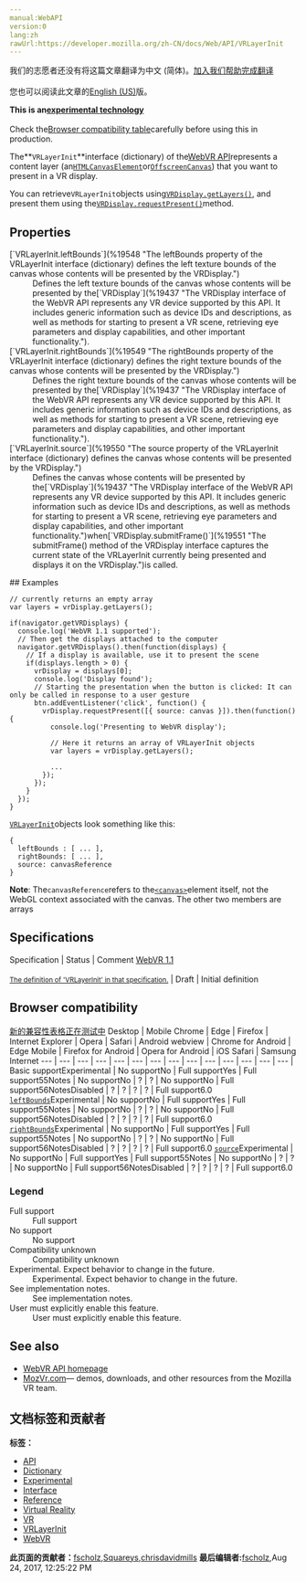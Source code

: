 ```yaml
---
manual:WebAPI
version:0
lang:zh
rawUrl:https://developer.mozilla.org/zh-CN/docs/Web/API/VRLayerInit
---
```




<bdi>我们的志愿者还没有将这篇文章翻译为<bdi>中文 (简体)</bdi>。[加入我们帮助完成翻译](%19539 "")<br></br>您也可以阅读此文章的[English (US)](%19540 "")版。</bdi>






**This is an[experimental technology](%3404 "")**<br></br>Check the[Browser compatibility table](%19544 "")carefully before using this in production.





The**`VRLayerInit`**interface (dictionary) of the[WebVR API](%6396 "")represents a content layer (an[`HTMLCanvasElement`](%6509 "The HTMLCanvasElement interface provides properties and methods for manipulating the layout and presentation of canvas elements. The HTMLCanvasElement interface also inherits the properties and methods of the HTMLElement interface.")or[`OffscreenCanvas`](%19546 "The OffscreenCanvas interface provides a canvas that can be rendered off screen. It is available in both the window and worker contexts.")) that you want to present in a VR display.



You can retrieve`VRLayerInit`objects using[`VRDisplay.getLayers()`](%19547 "The getLayers() method of the VRDisplay interface returns the layers currently being presented by the VRDisplay."), and present them using the[`VRDisplay.requestPresent()`](%19445 "The requestPresent() method of the VRDisplay interface starts the VRDisplay presenting a scene.")method.


## Properties<a name="Properties"></a>
<dl><dt id=''>[`VRLayerInit.leftBounds`](%19548 "The leftBounds property of the VRLayerInit interface (dictionary) defines the left texture bounds of the canvas whose contents will be presented by the VRDisplay.")</dt><dd>Defines the left texture bounds of the canvas whose contents will be presented by the[`VRDisplay`](%19437 "The VRDisplay interface of the WebVR API represents any VR device supported by this API. It includes generic information such as device IDs and descriptions, as well as methods for starting to present a VR scene, retrieving eye parameters and display capabilities, and other important functionality.").</dd><dt id=''>[`VRLayerInit.rightBounds`](%19549 "The rightBounds property of the VRLayerInit interface (dictionary) defines the right texture bounds of the canvas whose contents will be presented by the VRDisplay.")</dt><dd>Defines the right texture bounds of the canvas whose contents will be presented by the[`VRDisplay`](%19437 "The VRDisplay interface of the WebVR API represents any VR device supported by this API. It includes generic information such as device IDs and descriptions, as well as methods for starting to present a VR scene, retrieving eye parameters and display capabilities, and other important functionality.").</dd><dt id=''>[`VRLayerInit.source`](%19550 "The source property of the VRLayerInit interface (dictionary) defines the canvas whose contents will be presented by the VRDisplay.")</dt><dd>Defines the canvas whose contents will be presented by the[`VRDisplay`](%19437 "The VRDisplay interface of the WebVR API represents any VR device supported by this API. It includes generic information such as device IDs and descriptions, as well as methods for starting to present a VR scene, retrieving eye parameters and display capabilities, and other important functionality.")when[`VRDisplay.submitFrame()`](%19551 "The submitFrame() method of the VRDisplay interface captures the current state of the VRLayerInit currently being presented and displays it on the VRDisplay.")is called.</dd></dl>
## Examples<a name="Examples"></a>

```
// currently returns an empty array
var layers = vrDisplay.getLayers();

if(navigator.getVRDisplays) {
  console.log('WebVR 1.1 supported');
  // Then get the displays attached to the computer
  navigator.getVRDisplays().then(function(displays) {
    // If a display is available, use it to present the scene
    if(displays.length > 0) {
      vrDisplay = displays[0];
      console.log('Display found');
      // Starting the presentation when the button is clicked: It can only be called in response to a user gesture
      btn.addEventListener('click', function() {
        vrDisplay.requestPresent([{ source: canvas }]).then(function() {
          console.log('Presenting to WebVR display');

          // Here it returns an array of VRLayerInit objects
          var layers = vrDisplay.getLayers();

          ...
        });
      });
    }
  });
}
```


[`VRLayerInit`](%19540 "The VRLayerInit interface (dictionary) of the WebVR API represents a content layer (an HTMLCanvasElement or OffscreenCanvas) that you want to present in a VR display.")objects look something like this:


```
{
  leftBounds : [ ... ],
  rightBounds: [ ... ],
  source: canvasReference
}
```


**Note**: The`canvasReference`refers to the[`<canvas>`](%470 "Use the HTML <canvas> element with either the canvas scripting API or the WebGL API to draw graphics and animations.")element itself, not the WebGL context associated with the canvas. The other two members are arrays



## Specifications<a name="Specifications"></a>
Specification | Status | Comment 
[WebVR 1.1<br></br><small>The definition of &#39;VRLayerInit&#39; in that specification.</small>](%19552 "") | Draft | Initial definition 


## Browser compatibility<a name="Browser_compatibility"></a>
[新的兼容性表格正在测试中<i></i>](%3360 "")
<abbr>Desktop<i></i></abbr> | <abbr>Mobile<i></i></abbr> 
<abbr>Chrome<i></i></abbr> | <abbr>Edge<i></i></abbr> | <abbr>Firefox<i></i></abbr> | <abbr>Internet Explorer<i></i></abbr> | <abbr>Opera<i></i></abbr> | <abbr>Safari<i></i></abbr> | <abbr>Android webview<i></i></abbr> | <abbr>Chrome for Android<i></i></abbr> | <abbr>Edge Mobile<i></i></abbr> | <abbr>Firefox for Android<i></i></abbr> | <abbr>Opera for Android<i></i></abbr> | <abbr>iOS Safari<i></i></abbr> | <abbr>Samsung Internet<i></i></abbr> 
 ---  |  ---  |  ---  |  ---  |  ---  |  ---  |  ---  |  ---  |  ---  |  ---  |  ---  |  ---  |  ---  |  ---  | 
Basic support<abbr>Experimental<i></i></abbr> | <abbr>No support</abbr>No | <abbr>Full support</abbr>Yes | <abbr>Full support</abbr>55<abbr>Notes<i></i></abbr> | <abbr>No support</abbr>No | <abbr>?</abbr> | <abbr>?</abbr> | <abbr>No support</abbr>No | <abbr>Full support</abbr>56<abbr>Notes<i></i></abbr><abbr>Disabled<i></i></abbr> | <abbr>?</abbr> | <abbr>?</abbr> | <abbr>?</abbr> | <abbr>?</abbr> | <abbr>Full support</abbr>6.0 
[`leftBounds`](%19557 "")<abbr>Experimental<i></i></abbr> | <abbr>No support</abbr>No | <abbr>Full support</abbr>Yes | <abbr>Full support</abbr>55<abbr>Notes<i></i></abbr> | <abbr>No support</abbr>No | <abbr>?</abbr> | <abbr>?</abbr> | <abbr>No support</abbr>No | <abbr>Full support</abbr>56<abbr>Notes<i></i></abbr><abbr>Disabled<i></i></abbr> | <abbr>?</abbr> | <abbr>?</abbr> | <abbr>?</abbr> | <abbr>?</abbr> | <abbr>Full support</abbr>6.0 
[`rightBounds`](%19561 "")<abbr>Experimental<i></i></abbr> | <abbr>No support</abbr>No | <abbr>Full support</abbr>Yes | <abbr>Full support</abbr>55<abbr>Notes<i></i></abbr> | <abbr>No support</abbr>No | <abbr>?</abbr> | <abbr>?</abbr> | <abbr>No support</abbr>No | <abbr>Full support</abbr>56<abbr>Notes<i></i></abbr><abbr>Disabled<i></i></abbr> | <abbr>?</abbr> | <abbr>?</abbr> | <abbr>?</abbr> | <abbr>?</abbr> | <abbr>Full support</abbr>6.0 
[`source`](%19568 "")<abbr>Experimental<i></i></abbr> | <abbr>No support</abbr>No | <abbr>Full support</abbr>Yes | <abbr>Full support</abbr>55<abbr>Notes<i></i></abbr> | <abbr>No support</abbr>No | <abbr>?</abbr> | <abbr>?</abbr> | <abbr>No support</abbr>No | <abbr>Full support</abbr>56<abbr>Notes<i></i></abbr><abbr>Disabled<i></i></abbr> | <abbr>?</abbr> | <abbr>?</abbr> | <abbr>?</abbr> | <abbr>?</abbr> | <abbr>Full support</abbr>6.0 


### Legend<a name="Legend"></a>
<dl><dt id=''><abbr>Full support</abbr></dt><dd>Full support</dd><dt id=''><abbr>No support</abbr></dt><dd>No support</dd><dt id=''><abbr>Compatibility unknown</abbr></dt><dd>Compatibility unknown</dd><dt id=''><abbr>Experimental. Expect behavior to change in the future.<i></i></abbr></dt><dd>Experimental. Expect behavior to change in the future.</dd><dt id=''><abbr>See implementation notes.<i></i></abbr></dt><dd>See implementation notes.</dd><dt id=''><abbr>User must explicitly enable this feature.<i></i></abbr></dt><dd>User must explicitly enable this feature.</dd></dl>

## See also<a name="See_also"></a>

* [WebVR API homepage](%6396 "")
* [MozVr.com](%11989 "")— demos, downloads, and other resources from the Mozilla VR team.



## 文档标签和贡献者
**标签：**
* [API](%50 "")
* [Dictionary](%3539 "")
* [Experimental](%3379 "")
* [Interface](%3380 "")
* [Reference](%3381 "")
* [Virtual Reality](%11629 "")
* [VR](%11630 "")
* [VRLayerInit](%19581 "")
* [WebVR](%11631 "")

**此页面的贡献者：**[fscholz](%60 ""),[Squareys](%19583 ""),[chrisdavidmills](%3495 "")
**最后编辑者:**[fscholz](%60 ""),<time>Aug 24, 2017, 12:25:22 PM</time>


